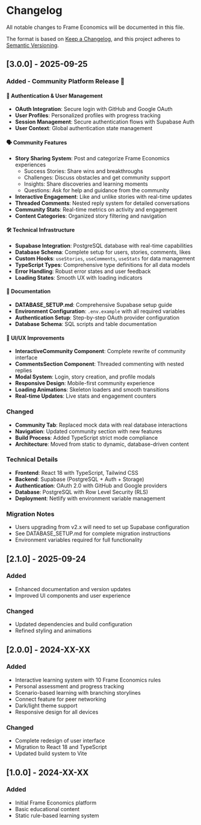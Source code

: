 # Changelog

All notable changes to Frame Economics will be documented in this file.

The format is based on [Keep a Changelog](https://keepachangelog.com/en/1.0.0/),
and this project adheres to [Semantic Versioning](https://semver.org/spec/v2.0.0.html).

## [3.0.0] - 2025-09-25

### Added - Community Platform Release 🎉

#### 🔐 Authentication & User Management
- **OAuth Integration**: Secure login with GitHub and Google OAuth
- **User Profiles**: Personalized profiles with progress tracking
- **Session Management**: Secure authentication flows with Supabase Auth
- **User Context**: Global authentication state management

#### 🗣️ Community Features
- **Story Sharing System**: Post and categorize Frame Economics experiences
  - Success Stories: Share wins and breakthroughs
  - Challenges: Discuss obstacles and get community support  
  - Insights: Share discoveries and learning moments
  - Questions: Ask for help and guidance from the community
- **Interactive Engagement**: Like and unlike stories with real-time updates
- **Threaded Comments**: Nested reply system for detailed conversations
- **Community Stats**: Real-time metrics on activity and engagement
- **Content Categories**: Organized story filtering and navigation

#### 🛠️ Technical Infrastructure
- **Supabase Integration**: PostgreSQL database with real-time capabilities
- **Database Schema**: Complete setup for users, stories, comments, likes
- **Custom Hooks**: `useStories`, `useComments`, `useStats` for data management
- **TypeScript Types**: Comprehensive type definitions for all data models
- **Error Handling**: Robust error states and user feedback
- **Loading States**: Smooth UX with loading indicators

#### 📝 Documentation
- **DATABASE_SETUP.md**: Comprehensive Supabase setup guide
- **Environment Configuration**: `.env.example` with all required variables
- **Authentication Setup**: Step-by-step OAuth provider configuration
- **Database Schema**: SQL scripts and table documentation

#### 🎨 UI/UX Improvements
- **InteractiveCommunity Component**: Complete rewrite of community interface
- **CommentsSection Component**: Threaded commenting with nested replies
- **Modal System**: Login, story creation, and profile modals
- **Responsive Design**: Mobile-first community experience
- **Loading Animations**: Skeleton loaders and smooth transitions
- **Real-time Updates**: Live stats and engagement counters

### Changed
- **Community Tab**: Replaced mock data with real database interactions
- **Navigation**: Updated community section with new features
- **Build Process**: Added TypeScript strict mode compliance
- **Architecture**: Moved from static to dynamic, database-driven content

### Technical Details
- **Frontend**: React 18 with TypeScript, Tailwind CSS
- **Backend**: Supabase (PostgreSQL + Auth + Storage)
- **Authentication**: OAuth 2.0 with GitHub and Google providers
- **Database**: PostgreSQL with Row Level Security (RLS)
- **Deployment**: Netlify with environment variable management

### Migration Notes
- Users upgrading from v2.x will need to set up Supabase configuration
- See DATABASE_SETUP.md for complete migration instructions
- Environment variables required for full functionality

## [2.1.0] - 2025-09-24

### Added
- Enhanced documentation and version updates
- Improved UI components and user experience

### Changed
- Updated dependencies and build configuration
- Refined styling and animations

## [2.0.0] - 2024-XX-XX

### Added
- Interactive learning system with 10 Frame Economics rules
- Personal assessment and progress tracking
- Scenario-based learning with branching storylines
- Connect feature for peer networking
- Dark/light theme support
- Responsive design for all devices

### Changed
- Complete redesign of user interface
- Migration to React 18 and TypeScript
- Updated build system to Vite

## [1.0.0] - 2024-XX-XX

### Added
- Initial Frame Economics platform
- Basic educational content
- Static rule-based learning system